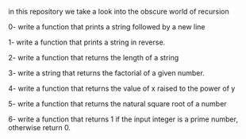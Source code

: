 in this repository we take a look into the obscure world of recursion

0- write a function that prints a string followed by a new line

1- write a function that prints a string in reverse.

2- write a function that returns the length  of a string

3- write a string that returns the factorial of a given number.

4- write a function that returns the value of x raised to the power of y

5- write a function that returns the natural square root of a number

6- write a function that returns 1 if the input integer is a prime number, otherwise return 0.

